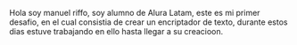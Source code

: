 Hola soy manuel riffo, soy alumno de Alura Latam, este es mi primer desafio, en el cual consistia de crear un encriptador de texto, durante estos dias estuve trabajando en ello hasta llegar a su creacioon.
